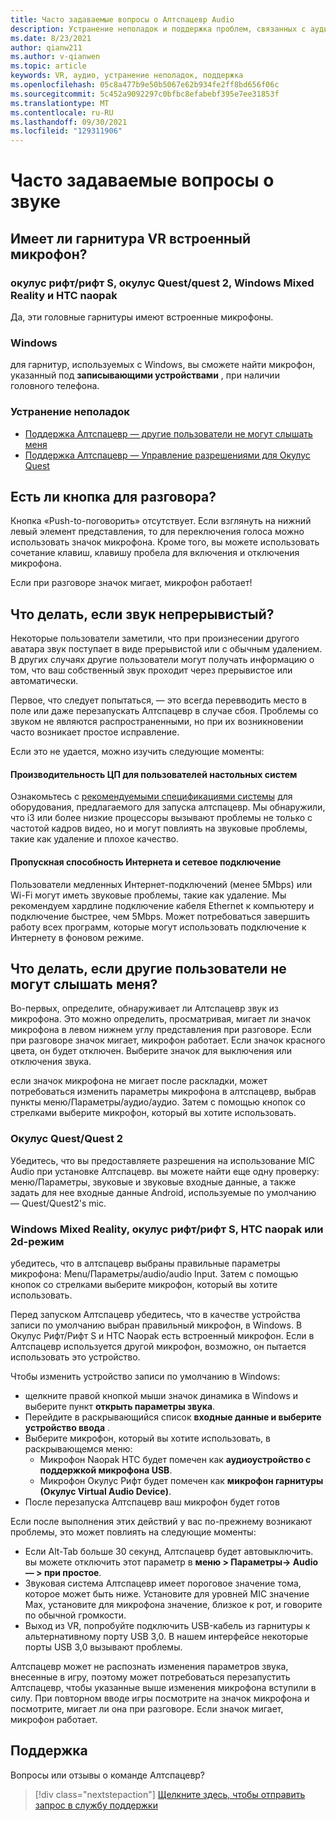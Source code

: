 ```yaml
---
title: Часто задаваемые вопросы о Алтспацевр Audio
description: Устранение неполадок и поддержка проблем, связанных с аудио.
ms.date: 8/23/2021
author: qianw211
ms.author: v-qianwen
ms.topic: article
keywords: VR, аудио, устранение неполадок, поддержка
ms.openlocfilehash: 05c8a477b9e50b5067e62b934fe2ff8bd656f06c
ms.sourcegitcommit: 5c452a9092297c0bfbc8efabebf395e7ee31853f
ms.translationtype: MT
ms.contentlocale: ru-RU
ms.lasthandoff: 09/30/2021
ms.locfileid: "129311906"
---
```

# <a name="frequently-asked-questions-about-audio"></a>Часто задаваемые вопросы о звуке

## <a name="does-my-vr-headset-have-a-built-in-mic"></a>Имеет ли гарнитура VR встроенный микрофон?

### <a name="oculus-riftrift-s-oculus-questquest-2-windows-mixed-reality-and-htc-vive"></a>окулус рифт/рифт S, окулус Quest/quest 2, Windows Mixed Reality и HTC naopak

Да, эти головные гарнитуры имеют встроенные микрофоны.

### <a name="windows"></a>Windows

для гарнитур, используемых с Windows, вы сможете найти микрофон, указанный под **записывающими устройствами** , при наличии головного телефона.

### <a name="further-troubleshooting"></a>Устранение неполадок

* [Поддержка Алтспацевр — другие пользователи не могут слышать меня](#what-do-i-do-if-other-users-cant-hear-me)
* [Поддержка Алтспацевр — Управление разрешениями для Окулус Quest](../getting-started/oculus-controls.md#managing-permissions)

## <a name="is-there-a-push-to-talk-button"></a>Есть ли кнопка для разговора?

Кнопка «Push-to-поговорить» отсутствует.  Если взглянуть на нижний левый элемент представления, то для переключения голоса можно использовать значок микрофона. Кроме того, вы можете использовать сочетание клавиш, клавишу пробела для включения и отключения микрофона.

Если при разговоре значок мигает, микрофон работает!
 
## <a name="what-do-i-do-if-my-audio-is-choppy"></a>Что делать, если звук непрерывистый?

Некоторые пользователи заметили, что при произнесении другого аватара звук поступает в виде прерывистой или с обычным удалением. В других случаях другие пользователи могут получать информацию о том, что ваш собственный звук проходит через прерывистое или автоматически.

Первое, что следует попытаться, — это всегда перевводить место в поле или даже перезапускать Алтспацевр в случае сбоя. Проблемы со звуком не являются распространенными, но при их возникновении часто возникает простое исправление. 

Если это не удается, можно изучить следующие моменты:

#### <a name="cpu-performance-for-desktop-users"></a>Производительность ЦП для пользователей настольных систем

Ознакомьтесь с [рекомендуемыми спецификациями системы](../getting-started/system-requirements.md) для оборудования, предлагаемого для запуска алтспацевр. Мы обнаружили, что i3 или более низкие процессоры вызывают проблемы не только с частотой кадров видео, но и могут повлиять на звуковые проблемы, такие как удаление и плохое качество.

#### <a name="internet-bandwidth-and-network-connection"></a>Пропускная способность Интернета и сетевое подключение

Пользователи медленных Интернет-подключений (менее 5Mbps) или Wi-Fi могут иметь звуковые проблемы, такие как удаление. Мы рекомендуем хардлине подключение кабеля Ethernet к компьютеру и подключение быстрее, чем 5Mbps. Может потребоваться завершить работу всех программ, которые могут использовать подключение к Интернету в фоновом режиме.

## <a name="what-do-i-do-if-other-users-cant-hear-me"></a>Что делать, если другие пользователи не могут слышать меня?

Во-первых, определите, обнаруживает ли Алтспацевр звук из микрофона. Это можно определить, просматривая, мигает ли значок микрофона в левом нижнем углу представления при разговоре. Если при разговоре значок мигает, микрофон работает. Если значок красного цвета, он будет отключен. Выберите значок для выключения или отключения звука.

если значок микрофона не мигает после раскладки, может потребоваться изменить параметры микрофона в алтспацевр, выбрав пункты меню/Параметры/аудио/аудио. Затем с помощью кнопок со стрелками выберите микрофон, который вы хотите использовать.
 
### <a name="oculus-questquest-2"></a>Окулус Quest/Quest 2

Убедитесь, что вы предоставляете разрешения на использование MIC Audio при установке Алтспацевр. вы можете найти еще одну проверку: меню/Параметры, звуковые и звуковые входные данные, а также задать для нее входные данные Android, используемые по умолчанию — Quest/Quest2's mic.
 
### <a name="windows-mixed-reality-oculus-riftrift-s-htc-vive-or-2d-mode"></a>Windows Mixed Reality, окулус рифт/рифт S, HTC naopak или 2d-режим

убедитесь, что в алтспацевр выбраны правильные параметры микрофона: Menu/Параметры/audio/audio Input. Затем с помощью кнопок со стрелками выберите микрофон, который вы хотите использовать.

Перед запуском Алтспацевр убедитесь, что в качестве устройства записи по умолчанию выбран правильный микрофон, в Windows. В Окулус Рифт/Рифт S и HTC Naopak есть встроенный микрофон. Если в Алтспацевр используется другой микрофон, возможно, он пытается использовать это устройство.
 
Чтобы изменить устройство записи по умолчанию в Windows:

* щелкните правой кнопкой мыши значок динамика в Windows и выберите пункт **открыть параметры звука**.
* Перейдите в раскрывающийся список **входные данные и выберите устройство ввода** .
* Выберите микрофон, который вы хотите использовать, в раскрывающемся меню: 
    * Микрофон Naopak HTC будет помечен как **аудиоустройство с поддержкой микрофона USB**.
    * Микрофон Окулус Рифт будет помечен как **микрофон гарнитуры (Окулус Virtual Audio Device)**.
* После перезапуска Алтспацевр ваш микрофон будет готов
 
Если после выполнения этих действий у вас по-прежнему возникают проблемы, это может повлиять на следующие моменты:

* Если Alt-Tab больше 30 секунд, Алтспацевр будет автовыключить. вы можете отключить этот параметр в **меню > Параметры-> Audio — > при простое**.
* Звуковая система Алтспацевр имеет пороговое значение тома, которое может быть ниже. Установите для уровней MIC значение Max, установите для микрофона значение, близкое к рот, и говорите по обычной громкости.
* Выход из VR, попробуйте подключить USB-кабель из гарнитуры к альтернативному порту USB 3,0. В нашем интерфейсе некоторые порты USB 3,0 вызывают проблемы.

Алтспацевр может не распознать изменения параметров звука, внесенные в игру, поэтому может потребоваться перезапустить Алтспацевр, чтобы указанные выше изменения микрофона вступили в силу.  При повторном вводе игры посмотрите на значок микрофона и посмотрите, мигает ли она при разговоре. Если значок мигает, микрофон работает.

## <a name="support"></a>Поддержка

Вопросы или отзывы о команде Алтспацевр? 

> [!div class="nextstepaction"]
> [Щелкните здесь, чтобы отправить запрос в службу поддержки](https://help.altvr.com/hc/requests/new)